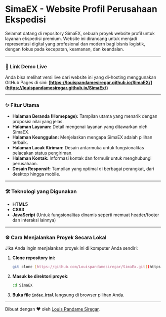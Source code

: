 # SimaEX - Website Profil Perusahaan Ekspedisi


Selamat datang di repository SimaEX, sebuah proyek website profil untuk layanan ekspedisi premium. Website ini dirancang untuk menjadi representasi digital yang profesional dan modern bagi bisnis logistik, dengan fokus pada kecepatan, keamanan, dan keandalan.

---

### **🚀 Link Demo Live**

Anda bisa melihat versi live dari website ini yang di-hosting menggunakan GitHub Pages di sini:
**[https://louispandamesiregar.github.io/SimaEX/](https://louispandamesiregar.github.io/SimaEx/)**

---

### **✨ Fitur Utama**

* **Halaman Beranda (Homepage):** Tampilan utama yang menarik dengan proposisi nilai yang jelas.
* **Halaman Layanan:** Detail mengenai layanan yang ditawarkan oleh SimaEX.
* **Halaman Keunggulan:** Menjelaskan mengapa SimaEX adalah pilihan terbaik.
* **Halaman Lacak Kiriman:** Desain antarmuka untuk fungsionalitas pelacakan status pengiriman.
* **Halaman Kontak:** Informasi kontak dan formulir untuk menghubungi perusahaan.
* **Desain Responsif:** Tampilan yang optimal di berbagai perangkat, dari desktop hingga mobile.

---

### **🛠️ Teknologi yang Digunakan**

* **HTML5**
* **CSS3**
* **JavaScript** (Untuk fungsionalitas dinamis seperti memuat header/footer dan interaksi lainnya)

---

### **⚙️ Cara Menjalankan Proyek Secara Lokal**

Jika Anda ingin menjalankan proyek ini di komputer Anda sendiri:

1.  **Clone repository ini:**
    ```bash
    git clone [https://github.com/Louispandamesiregar/SimaEx.git](https://github.com/Louispandamesiregar/SimaEx.git)
    ```
2.  **Masuk ke direktori proyek:**
    ```bash
    cd SimaEX
    ```
3.  **Buka file `index.html`** langsung di browser pilihan Anda.

---

Dibuat dengan ❤️ oleh [Louis Pandame Siregar](https://github.com/Louispandamesiregar).
